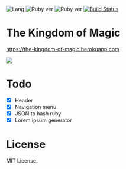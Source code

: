 
![Lang](https://img.shields.io/badge/language-ruby-red)
![Ruby ver](https://img.shields.io/badge/ruby-v2.6.0-green)
![Ruby ver](https://img.shields.io/badge/rails-v6.0.0-green)
[![Build Status](https://travis-ci.com/rokhimin/rails-the-kingdom-of-magic.svg?branch=master)](https://travis-ci.com/rokhimin/raild-the-kingdom-of-magic)
# The Kingdom of Magic

https://the-kingdom-of-magic.herokuapp.com

![](http://25.media.tumblr.com/tumblr_me3wpiMqsB1runxsho1_500.gif)

# Todo

- [x] Header
- [x] Navigation menu
- [x] JSON to hash ruby
- [x] Lorem ipsum generator

# License
MIT License.